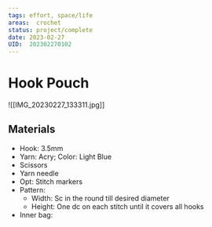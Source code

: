 ```yaml
---
tags: effort, space/life
areas:  crochet
status: project/complete
date: 2023-02-27
UID:  202302270102
---
```


# Hook Pouch

![[IMG_20230227_133311.jpg]]

## Materials
- Hook: 3.5mm
- Yarn: Acry; Color: Light Blue
- Scissors
- Yarn needle
- Opt: Stitch markers
- Pattern:
	- Width: Sc in the round till desired diameter
	- Height: One dc on each stitch until it covers all hooks
- Inner bag:
